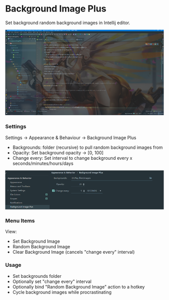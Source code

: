 # Background Image Plus
Set background random background images in Intellij editor.

![Alt text](https://github.com/HNUHell/backgroundImagePlus/blob/master/resources/screenshots/example.png?raw=true "Title")

### Settings

Settings -> Appearance & Behaviour -> Background Image Plus  
- Backgrounds: folder (recursive) to pull random background images from
- Opacity: Set background opacity  -> [0, 100]
- Change every: Set interval to change background every x seconds/minutes/hours/days

![Alt text](https://github.com/HNUHell/backgroundImagePlus/blob/master/resources/screenshots/settings.png?raw=true "Title")

### Menu Items

View: 
- Set Background Image
- Random Background Image
- Clear Background Image (cancels "change every" interval)

### Usage

- Set backgrounds folder
- Optionally set "change every" interval
- Optionally bind "Random Background Image" action to a hotkey
- Cycle background images while procrastinating

